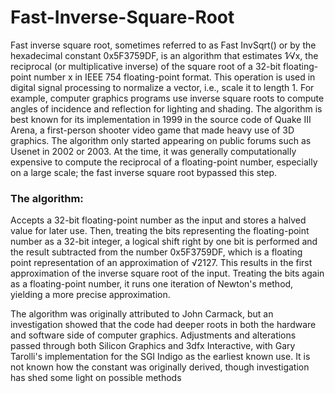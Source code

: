 # Fast-Inverse-Square-Root
Fast inverse square root, sometimes referred to as Fast InvSqrt() or by the hexadecimal constant 0x5F3759DF, is an algorithm that estimates 1⁄√x, the reciprocal (or multiplicative inverse) of the square root of a 32-bit floating-point number x in IEEE 754 floating-point format. This operation is used in digital signal processing to normalize a vector, i.e., scale it to length 1. For example, computer graphics programs use inverse square roots to compute angles of incidence and reflection for lighting and shading. The algorithm is best known for its implementation in 1999 in the source code of Quake III Arena, a first-person shooter video game that made heavy use of 3D graphics. The algorithm only started appearing on public forums such as Usenet in 2002 or 2003. At the time, it was generally computationally expensive to compute the reciprocal of a floating-point number, especially on a large scale; the fast inverse square root bypassed this step.

### The algorithm:
Accepts a 32-bit floating-point number as the input and stores a halved value for later use. Then, treating the bits representing the floating-point number as a 32-bit integer, a logical shift right by one bit is performed and the result subtracted from the number 0x5F3759DF, which is a floating point representation of an approximation of √2127. This results in the first approximation of the inverse square root of the input. Treating the bits again as a floating-point number, it runs one iteration of Newton's method, yielding a more precise approximation.

The algorithm was originally attributed to John Carmack, but an investigation showed that the code had deeper roots in both the hardware and software side of computer graphics. Adjustments and alterations passed through both Silicon Graphics and 3dfx Interactive, with Gary Tarolli's implementation for the SGI Indigo as the earliest known use. It is not known how the constant was originally derived, though investigation has shed some light on possible methods
